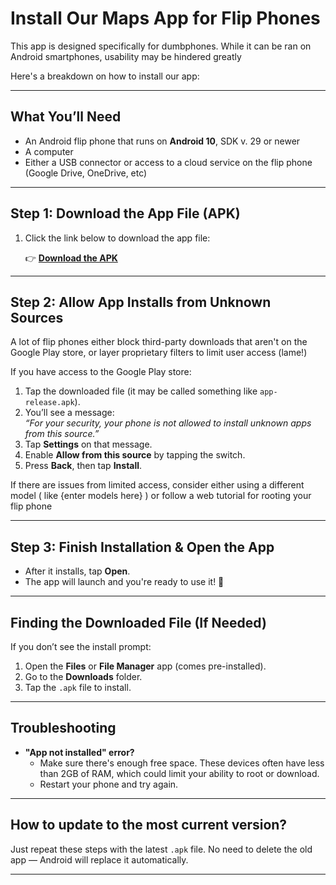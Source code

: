 # Install Our Maps App for Flip Phones

This app is designed specifically for dumbphones. While it can be ran on Android smartphones, usability may be hindered greatly

Here's a breakdown on how to install our app:

---

## What You’ll Need

- An Android flip phone that runs on **Android 10**, SDK v. 29 or newer
- A computer
- Either a USB connector or access to a cloud service on the flip phone (Google Drive, OneDrive, etc)

---

## Step 1: Download the App File (APK)

1. Click the link below to download the app file:

   👉 **[Download the APK](./does-not-exist.apk)**  

---

## Step 2: Allow App Installs from Unknown Sources

A lot of flip phones either block third-party downloads that aren't on the Google Play store, or layer proprietary filters to limit user access (lame!)

If you have access to the Google Play store:
1. Tap the downloaded file (it may be called something like `app-release.apk`).
2. You’ll see a message:  
   _“For your security, your phone is not allowed to install unknown apps from this source.”_
3. Tap **Settings** on that message.
4. Enable **Allow from this source** by tapping the switch.
5. Press **Back**, then tap **Install**.

If there are issues from limited access, consider either using a different model ( like {enter models here} ) or follow a web tutorial for rooting your flip phone

---

## Step 3: Finish Installation & Open the App

- After it installs, tap **Open**.
- The app will launch and you're ready to use it! 🎉

---

## Finding the Downloaded File (If Needed)

If you don’t see the install prompt:

1. Open the **Files** or **File Manager** app (comes pre-installed).
2. Go to the **Downloads** folder.
3. Tap the `.apk` file to install.

---

## Troubleshooting

- **"App not installed" error?**
  - Make sure there's enough free space. These devices often have less than 2GB of RAM, which could limit your ability to root or download.
  - Restart your phone and try again.

---

## How to update to the most current version?

Just repeat these steps with the latest `.apk` file. No need to delete the old app — Android will replace it automatically.

---

